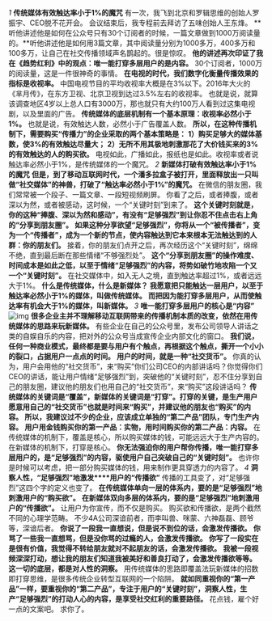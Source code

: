 *1*
**传统媒体有效触达率小于1%的魔咒**
有一次，我飞到北京和罗辑思维的创始人罗振宇、CEO脱不花开会。
会议结束后，我专程前去拜访了五味创始人王东烽。
**听他讲述他是如何在公众号只有30个订阅者的时候，一篇文章做到1000万阅读量的。**听他讲述他是如何用3篇文章，其中阅读量分别为1000多万，400多万和100多万，让自己在社交传播领域声名鹊起的。很是惊叹。
**他的讲述再次印证了我在《趋势红利》中的观点：唯一能打穿多层用户的是内容。**
30个订阅者，1000万的阅读量，这是一件很神奇的事情。
**在电视的时代，我们数字化衡量传播效果的指标是收视率。**
中国电视节目的平均收视率大概是在3%以下。2016年大火的《芈月传》，在东方卫视、北京卫视到达过3.5%左右的收视率。
也就是说，就算该调查地区4岁以上总人口有3000万，那也就只有大约100万人看到过这集电视剧，以及里面的广告。
**传统媒体的底层机制有一个基本原理：收视率必然小于1%。**
也就是说，有效触达人数，必然小于广告覆盖人数。
**所以，在这种传播机制下，需要购买“传播力”的企业采取的两个基本策略是：**
**1）购买足够大的媒体基数，使3%的有效触达尽量大；**
**2）无所不用其极地刺激那花了大价钱买来的3%的有效触达的人的购买欲。**
电视如此，广播如此，报纸也是如此。收视率或者说触达率必然小于1%，是传统媒体的一个魔咒。
*2*
**新媒体打破有效触达率小于1%的魔咒**
**但是，到了移动互联网时代，一个潘多拉盒子被打开，里面释放出一只叫做“社交媒体”的神兽，打破了“触达率必然小于1%”的魔咒。**
在微信的朋友圈，我们常常被一个段子、一篇文章、一段短视频刷屏。
你看了之后，或者捧腹，或者深以为然，或者被感动，这时候，一个“关键时刻”到来了。
**这个关键时刻就是，你的这种“捧腹、深以为然和感动”，有没有“足够强烈”到让你忍不住点击右上角的“分享到朋友圈”。**
**如果这种分享欲望“足够强烈”，你将从一个“被传播者”，变为一个“传播者”，成为一个新的节点，使内容触达到它本来根本无法触达到的人群：你的朋友们。**
接着，你的朋友们点开之后，再次经历这个“关键时刻”，绵绵不绝，直到最后断在那些情绪“不够强烈处”。
**这个“分享到朋友圈”的操作难度、时间成本是如此之低，以至于情绪“足够强烈”的内容，将势如破竹地攻陷一个又一个“关键时刻”。**
在社交媒体中，如入无人之境，直到触达率超过1%，或者远远大于1%。
**什么是传统媒体，什么是新媒体？**
**我愿意把只能触达一层用户，以至于触达率必然小于1%的媒体，叫做传统媒体。**
**而把因为能打穿多层用户，从而使触达率有机会大于1%的媒体，叫新媒体。**
*3*
**唯一能打穿多层用户的核心是“内容”**
![img](https://mmbiz.qpic.cn/mmbiz_png/Eia1pKbzLGbTZxHT3TDjp6JJTNSI9K0OYpxHvCYhc6d8U8tIDCvhxGltKianSjUBv4TzkcjdP2GJK4jkmia5OppMw/640?tp=webp&wxfrom=5&wx_lazy=1&wx_co=1)
**很多企业主并不理解移动互联网带来的传播机制本质的改变，依然在用传统媒体的思路来玩新媒体。**
有些企业在自己的公众号里，发布公司领导人讲话之类的自娱自乐的内容，把对外的公众号当成宣传企业内部文化的窗口。
**我们说，任何一种商业模式，最终都是要与用户有个触点，再根据这个触点，撕开一个小小的裂口，占据用户一点点的时间。**
**用户的时间，就是一种“社交货币”。**
你真的认为，用户会用他的“社交货币”，来“购买”你们公司CEO的内部讲话吗？你觉得你们CEO的讲话，能让用户情绪“足够强烈”到，突破他的“关键时刻”，忍不住分享到自己的朋友圈，建议他的朋友们也用自己的“社交货币”，来“购买”这段讲话吗？
**传统媒体的关键词是“覆盖”，新媒体的关键词是“打穿”。打穿的关键，是生产用户愿意用自己的“社交货币”也就是时间来“购买”，并建议他的朋友也“购买”的内容。**
**所以，我建议过不少的企业，应该成立单独的“第二产品”团队，专门生产内容。**
**用户用金钱购买你的第一产品：实物，用时间购买你的第二产品：内容。**
在传统媒体的机制下，覆盖是核心，所以购买媒体的钱，可能远远大于生产内容的。在新媒体的机制下，打穿是核心。
**你无法强迫你的用户帮你传播，唯一能打穿多层用户的，是“足够强烈”的内容，驱使用户自己突破自己的“关键时刻”。**
也许你是时候可以考虑，把一部分购买媒体的钱，用来制作更具穿透力的内容了。
*4*
**洞察人性，“足够强烈”地激发****用户的“传播欲”**
传播的工具变了，对“足够强烈”这四个字的定义也变了。
**在传统媒体单向一层的体系内，要的是“足够强烈”地刺激用户的“购买欲”。**
**在新媒体双向多层的体系内，要的是“足够强烈”地刺激用户的“传播欲”。**
让用户为你宣传，而不仅是购买。
购买欲和传播欲，是两个截然不同的心理学范畴。
不少4A公司深谙前者，而李叫兽、咪蒙、六神磊磊、顾爷等，深谙后者。
**你说了一段我一直想说，但是说不到位的话，会激发传播欲。**
**你骂了一些我一直想骂，但是没你骂的过瘾的人，会激发传播欲。**
**你写了一段实在是很有价值，我觉得不转给朋友就对不起朋友的话，会激发传播欲。**
**我被一段视频深深打动，想让我的朋友们知道我被美好和善良打动了，会激发传播欲等等。**
**这一切的底层，都是对人性的洞察。**
用传统媒体的思路即覆盖法玩新媒体的招数即打穿思维，是很多传统企业转型互联网的一个陷阱。
**就如同重视你的“第一产品”一样，要重视你的“第二产品”，专注于用户的“关键时刻”，洞察人性，生产“足够强烈”的打动人心的内容，是享受社交红利的重要路径。**
花点钱，雇个好一点的文案吧。
求你了。